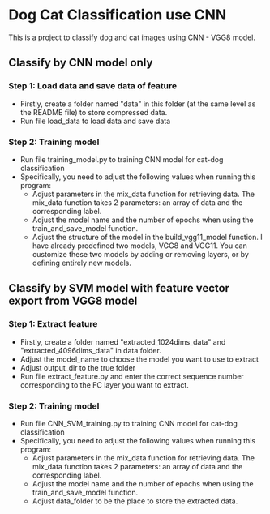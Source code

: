 # Dog Cat Classification use CNN

This is a project to classify dog and cat images using CNN - VGG8 model.

## Classify by CNN model only

### Step 1: Load data and save data of feature
- Firstly, create a folder named "data" in this folder (at the same level as the README file) to store compressed data.
- Run file load_data to load data and save data

### Step 2: Training model
- Run file training_model.py to training CNN model for cat-dog classification
- Specifically, you need to adjust the following values when running this program:
    - Adjust parameters in the mix_data function for retrieving data. The mix_data function takes 2 parameters: an array of data and the corresponding label.
    - Adjust the model name and the number of epochs when using the train_and_save_model function.
    - Adjust the structure of the model in the build_vgg11_model function. I have already predefined two models, VGG8 and VGG11. You can customize these two models by adding or removing layers, or by defining entirely new models.

## Classify by SVM model with feature vector export from VGG8 model

### Step 1: Extract feature
- Firstly, create a folder named "extracted_1024dims_data" and "extracted_4096dims_data" in data folder.
- Adjust the model_name to choose the model you want to use to extract
- Adjust output_dir to the true folder
- Run file extract_feature.py and enter the correct sequence number corresponding to the FC layer you want to extract.

### Step 2: Training model
- Run file CNN_SVM_training.py to training CNN model for cat-dog classification
- Specifically, you need to adjust the following values when running this program:
    - Adjust parameters in the mix_data function for retrieving data. The mix_data function takes 2 parameters: an array of data and the corresponding label.
    - Adjust the model name and the number of epochs when using the train_and_save_model function.
    - Adjust data_folder to be the place to store the extracted data.